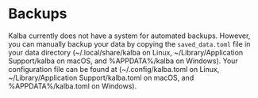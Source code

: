 # Backups

Kalba currently does not have a system for automated backups.
However, you can manually backup your data by copying the `saved_data.toml` file in your data directory (~/.local/share/kalba on Linux, ~/Library/Application Support/kalba on macOS, and %APPDATA%/kalba on Windows).
Your configuration file can be found at (~/.config/kalba.toml on Linux, ~/Library/Application Support/kalba.toml on macOS, and %APPDATA%/kalba.toml on Windows).
